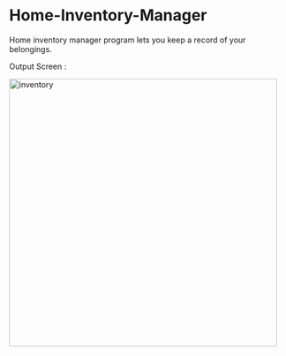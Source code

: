 # Home-Inventory-Manager

Home inventory manager program lets you keep a record of your belongings.

Output Screen :

<img width="485" alt="inventory" src="https://user-images.githubusercontent.com/32461578/117922469-2534d480-b310-11eb-939e-a9768f83d336.png">
